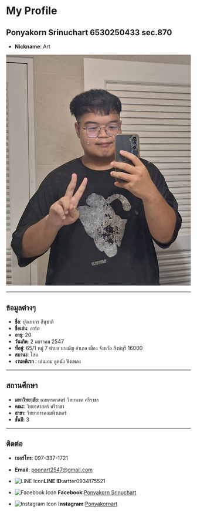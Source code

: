 # **My Profile**

## **Ponyakorn Srinuchart 6530250433 sec.870**
- **Nickname**: Art

![Profile Picture](/93576.jpg)

---

## **ข้อมูลต่างๆ**
- **ชื่อ**: ปุณยากร สีนุชาติ  
- **ชื่อเล่น**: อาร์ต  
- **อายุ**: 20  
- **วันเกิด**: 2 มกราคม 2547
- **ที่อยู่**: 65/1 หมู่ 7 ตำบล บางมัญ อำเภอ เมือง จังหวัด สิงห์บุรี 16000
- **สถานะ**: โสด
- **งานอดิเรก** : เล่นเกม ดูหนัง ฟังเพลง

---

## **สถานศึกษา**
- **มหาวิทยาลัย**: เกษตรศาสตร์ วิทยาเขต ศรีราชา  
- **คณะ**: วิทยาศาสตร์ ศรีราชา  
- **สาขา**: วิทยาการคอมพิวเตอร์  
- **ชั้นปี**: 3  

---

## **ติดต่อ**
- **เบอร์โทร**: 097-337-1721  
- **Email**: [poonart2547@gmail.com](mailto:poonart2547@gmail.com)  

- <img src="https://upload.wikimedia.org/wikipedia/commons/4/41/LINE_logo.svg" alt="LINE Icon" width="20"/>**LINE ID**:artter0934175521  

- <img src="https://upload.wikimedia.org/wikipedia/commons/1/1b/Facebook_icon.svg" alt="Facebook Icon" width="20"/>  **Facebook**:[Ponyakorn Srinuchart](https://facebook.com)  

- <img src="https://upload.wikimedia.org/wikipedia/commons/a/a5/Instagram_icon.png" alt="Instagram Icon" width="20"/>  **Instagram**:[Ponyakornart](https://instagram.com/ponyakornart)  


  
